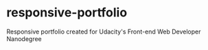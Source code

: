 # responsive-portfolio
Responsive portfolio created for Udacity's Front-end Web Developer Nanodegree

